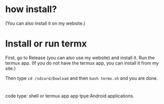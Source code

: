 <h1>how install?</h1>

(You can also install it on my website.)

<h1>Install or run termx </h1>
First, go to Release (you can also use my website) and install it.
Run the termux app. (If you do not have the termux app, you can install it from my site.)

Then type `cd /sdcard/Dowload` and then `bash termx.sh` and you are done. 

<h1></h1>

code type: shell or termux app
app tpye:Android applications.
